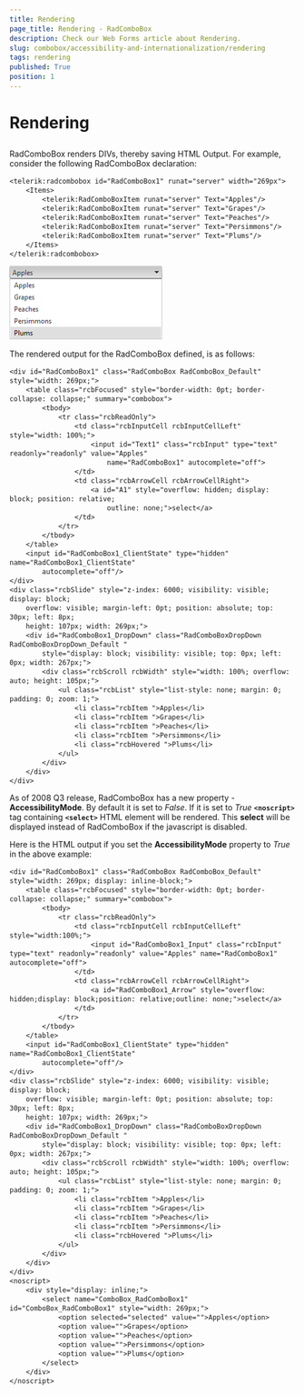 ```yaml
---
title: Rendering
page_title: Rendering - RadComboBox
description: Check our Web Forms article about Rendering.
slug: combobox/accessibility-and-internationalization/rendering
tags: rendering
published: True
position: 1
---
```


# Rendering



## 

RadComboBox renders DIVs, thereby saving HTML Output. For example, consider the following RadComboBox declaration:

````ASPNET
<telerik:radcombobox id="RadComboBox1" runat="server" width="269px">  
	<Items>     
		<telerik:RadComboBoxItem runat="server" Text="Apples"/>     
		<telerik:RadComboBoxItem runat="server" Text="Grapes"/>     
		<telerik:RadComboBoxItem runat="server" Text="Peaches"/>     
		<telerik:RadComboBoxItem runat="server" Text="Persimmons"/>     
		<telerik:RadComboBoxItem runat="server" Text="Plums"/>  
	</Items>
</telerik:radcombobox>
````



![ComboBox Simple Render](images/combobox_simplerender.png)

The rendered output for the RadComboBox defined, is as follows:

````ASPNET
<div id="RadComboBox1" class="RadComboBox RadComboBox_Default" style="width: 269px;">
	<table class="rcbFocused" style="border-width: 0pt; border-collapse: collapse;" summary="combobox">
		<tbody>
			<tr class="rcbReadOnly">
				<td class="rcbInputCell rcbInputCellLeft" style="width: 100%;">
					<input id="Text1" class="rcbInput" type="text" readonly="readonly" value="Apples"
						name="RadComboBox1" autocomplete="off">
				</td>
				<td class="rcbArrowCell rcbArrowCellRight">
					<a id="A1" style="overflow: hidden; display: block; position: relative;
						outline: none;">select</a>
				</td>
			</tr>
		</tbody>
	</table>
	<input id="RadComboBox1_ClientState" type="hidden" name="RadComboBox1_ClientState"
		autocomplete="off"/>
</div>
<div class="rcbSlide" style="z-index: 6000; visibility: visible; display: block;
	overflow: visible; margin-left: 0pt; position: absolute; top: 30px; left: 8px;
	height: 107px; width: 269px;">
	<div id="RadComboBox1_DropDown" class="RadComboBoxDropDown RadComboBoxDropDown_Default "
		style="display: block; visibility: visible; top: 0px; left: 0px; width: 267px;">
		<div class="rcbScroll rcbWidth" style="width: 100%; overflow: auto; height: 105px;">
			<ul class="rcbList" style="list-style: none; margin: 0; padding: 0; zoom: 1;">
				<li class="rcbItem ">Apples</li>
				<li class="rcbItem ">Grapes</li>
				<li class="rcbItem ">Peaches</li>
				<li class="rcbItem ">Persimmons</li>
				<li class="rcbHovered ">Plums</li>
			</ul>
		</div>
	</div>
</div>
````



As of 2008 Q3 release, RadComboBox has a new property - **AccessibilityMode**. By default it is set to *False*. If it is set to *True* **`<noscript>`** tag containing **`<select>`** HTML element will be rendered. This **select** will be displayed instead of RadComboBox if the javascript is disabled.

Here is the HTML output if you set the **AccessibilityMode** property to *True* in the above example:

````ASPNET
<div id="RadComboBox1" class="RadComboBox RadComboBox_Default" style="width: 269px; display: inline-block;">
	<table class="rcbFocused" style="border-width: 0pt; border-collapse: collapse;" summary="combobox">
		<tbody>
			<tr class="rcbReadOnly">
				<td class="rcbInputCell rcbInputCellLeft" style="width:100%;">
					<input id="RadComboBox1_Input" class="rcbInput" type="text" readonly="readonly" value="Apples" name="RadComboBox1" autocomplete="off">
				</td>
				<td class="rcbArrowCell rcbArrowCellRight">
					<a id="RadComboBox1_Arrow" style="overflow: hidden;display: block;position: relative;outline: none;">select</a>
				</td>
			</tr>
		</tbody>
	</table>
	<input id="RadComboBox1_ClientState" type="hidden" name="RadComboBox1_ClientState"
		autocomplete="off"/>
</div>
<div class="rcbSlide" style="z-index: 6000; visibility: visible; display: block;
	overflow: visible; margin-left: 0pt; position: absolute; top: 30px; left: 8px;
	height: 107px; width: 269px;">
	<div id="RadComboBox1_DropDown" class="RadComboBoxDropDown RadComboBoxDropDown_Default "
		style="display: block; visibility: visible; top: 0px; left: 0px; width: 267px;">
		<div class="rcbScroll rcbWidth" style="width: 100%; overflow: auto; height: 105px;">
			<ul class="rcbList" style="list-style: none; margin: 0; padding: 0; zoom: 1;">
				<li class="rcbItem ">Apples</li>
				<li class="rcbItem ">Grapes</li>
				<li class="rcbItem ">Peaches</li>
				<li class="rcbItem ">Persimmons</li>
				<li class="rcbHovered ">Plums</li>
			</ul>
		</div>
	</div>
</div>
<noscript>
	<div style="display: inline;">
		<select name="ComboBox_RadComboBox1" id="ComboBox_RadComboBox1" style="width: 269px;">
			<option selected="selected" value="">Apples</option>
			<option value="">Grapes</option>
			<option value="">Peaches</option>
			<option value="">Persimmons</option>
			<option value="">Plums</option>
		</select>
	</div>
</noscript>
````


